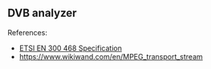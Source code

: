## DVB analyzer

References:
- [ETSI EN 300 468 Specification](https://www.etsi.org/deliver/etsi_en/300400_300499/300468/01.13.01_40/en_300468v011301o.pdf)
- https://www.wikiwand.com/en/MPEG_transport_stream